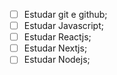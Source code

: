 - [ ] Estudar git e github;
- [ ] Estudar Javascript;
- [ ] Estudar Reactjs;
- [ ] Estudar Nextjs;
- [ ] Estudar Nodejs;
